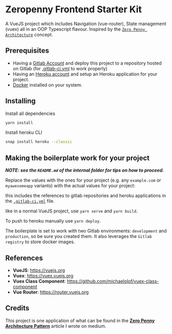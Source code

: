 # Zeropenny Frontend Starter Kit

A VueJS project which includes Navigation (vue-router), State management (vuex) all in an OOP Typescript flavour. Inspired by the [`Zero Penny Architecture`](https://medium.com/@saniales/the-0-penny-architecture-explained-how-i-created-a-complete-development-environment-composing-4f1318c71a17) concept.

## Prerequisites

- Having a [Gitlab Account](https://gitlab.com) and deploy this project to a repository hosted on Gitlab (for [.gitlab-ci.yml](./.gitlab-ci.yml) to work properly)
- Having an [Heroku account](https://heroku.com) and setup an Heroku application for your project.
- [Docker](https://docker.io) installed on your system.

## Installing

Install all dependencies

``` bash
yarn install
```

Install heroku CLI

``` bash
snap install heroku --classic
```

## Making the boilerplate work for your project

***NOTE: see the `README.md` of the internal folder for tips on how to proceed.***

Replace the values with the ones for your project (e.g. any `example.com` or `myawesomeapp` variants) with the actual values for your project:

this includes the references to gitlab repositories and heroku applications in the [`.gitlab-ci.yml`](./.gitlab-ci.yml) file.

like in a normal VueJS project, use `yarn serve` and `yarn build`.

To push to heroku manually use `yarn deploy`.

The boilerplate is set to work with two Gitlab environments: `development` and `production`, so be sure you created them. It also leverages the `Gitlab registry` to store docker images.

## References

- **VueJS**: https://vuejs.org
- **Vuex**: https://vuex.vuejs.org
- **Vuex Class Component**: https://github.com/michaelolof/vuex-class-component
- **Vue Router**: https://router.vuejs.org

## Credits

This project is one application of what can be found in the [**Zero Penny Architecture Pattern**](https://medium.com/@saniales/the-0-penny-architecture-explained-how-i-created-a-complete-development-environment-composing-4f1318c71a17) article I wrote on medium.
